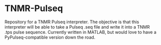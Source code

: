# TNMR-Pulseq
Repository for a TNMR Pulseq interpreter. The objective is that this interpreter will be able to take a Pulseq .seq file and write it into a TNMR .tps pulse sequence. Currently written in MATLAB, but would love to have a PyPulseq-compatible version down the road. 

